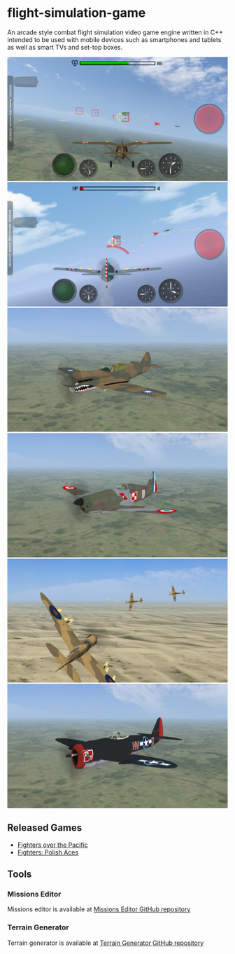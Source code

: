 # flight-simulation-game
An arcade style combat flight simulation video game engine written in C++ intended to be used with mobile devices such as smartphones and tablets as well as smart TVs and set-top boxes.

![screenshot 01](screenshot_01.jpg)
![screenshot 02](screenshot_02.jpg)
![screenshot 03](screenshot_03.jpg)
![screenshot 04](screenshot_04.jpg)
![screenshot 05](screenshot_05.jpg)
![screenshot 06](screenshot_06.jpg)

## Released Games
- [Fighters over the Pacific](https://play.google.com/store/apps/details?id=com.omnitech_software.fotp)
- [Fighters: Polish Aces](https://play.google.com/store/apps/details?id=com.omnitech_software.fpa)

## Tools

### Missions Editor
Missions editor is available at [Missions Editor GitHub repository](https://github.com/marek-cel/flight-simulation-game-missions-editor)

### Terrain Generator
Terrain generator is available at [Terrain Generator GitHub repository](https://github.com/marek-cel/flight-simulation-game-terrain-generator)

